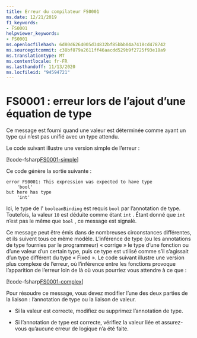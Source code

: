 ```yaml
---
title: Erreur du compilateur FS0001
ms.date: 12/21/2019
f1_keywords:
- FS0001
helpviewer_keywords:
- FS0001
ms.openlocfilehash: 6d80d6264005d34832bf85bbb04a7418cd478742
ms.sourcegitcommit: c38bf879a2611ff46aacdd529b9f2725f93e18a9
ms.translationtype: MT
ms.contentlocale: fr-FR
ms.lasthandoff: 11/13/2020
ms.locfileid: "94594721"
---
```

# <a name="fs0001-error-from-adding-type-equation"></a>FS0001 : erreur lors de l’ajout d’une équation de type

Ce message est fourni quand une valeur est déterminée comme ayant un type qui n’est pas unifié avec un type attendu.

Le code suivant illustre une version simple de l’erreur :

[!code-fsharp[FS0001-simple](~/samples/snippets/fsharp/compiler-messages/fs0001.fsx#L2)]

Ce code génère la sortie suivante :

```text
error FS0001: This expression was expected to have type
    'bool'
but here has type
    'int'
```

Ici, le type de l' `booleanBinding` est requis `bool` par l’annotation de type. Toutefois, la valeur `10` est déduite comme étant `int` . Étant donné que `int` n’est pas le même que `bool` , ce message est signalé.

Ce message peut être émis dans de nombreuses circonstances différentes, et ils suivent tous ce même modèle. L’inférence de type (ou les annotations de type fournies par le programmeur) « corrige » le type d’une fonction ou d’une valeur d’un certain type, puis ce type est utilisé comme s’il s’agissait d’un type différent du type « Fixed ».  Le code suivant illustre une version plus complexe de l’erreur, où l’inférence entre les fonctions provoque l’apparition de l’erreur loin de là où vous pourriez vous attendre à ce que :

[!code-fsharp[FS0001-complex](~/samples/snippets/fsharp/compiler-messages/fs0001.fsx#L5-L26)]

Pour résoudre ce message, vous devez modifier l’une des deux parties de la liaison : l’annotation de type ou la liaison de valeur.

- Si la valeur est correcte, modifiez ou supprimez l’annotation de type.

- Si l’annotation de type est correcte, vérifiez la valeur liée et assurez-vous qu’aucune erreur de logique n’a été faite.
